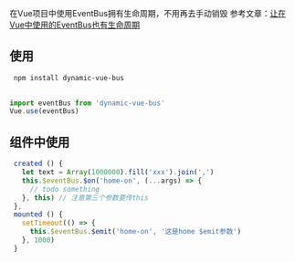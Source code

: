 在Vue项目中使用EventBus拥有生命周期，不用再去手动销毁
参考文章：[让在Vue中使用的EventBus也有生命周期](https://zhuanlan.zhihu.com/p/39537979)
## 使用
```sh
 npm install dynamic-vue-bus
 
```

 ```js
 import eventBus from 'dynamic-vue-bus'
 Vue.use(eventBus)
 
```

 
 ## 组件中使用
 ```js
  created () {
    let text = Array(1000000).fill('xxx').join(',')
    this.$eventBus.$on('home-on', (...args) => {
      // todo something
    }, this) // 注意第三个参数要传this
  },
  mounted () {
    setTimeout(() => {
      this.$eventBus.$emit('home-on', '这是home $emit参数')
    }, 1000)
  }
```
 
